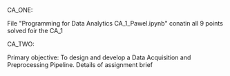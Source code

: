 
CA_ONE: 

File "Programming for Data Analytics CA_1_Pawel.ipynb" conatin all 9 points solved foir the CA_1

CA_TWO:

Primary objective: To design and develop a Data Acquisition and Preprocessing Pipeline.
Details of assignment brief
